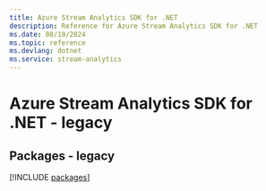 ```yaml
---
title: Azure Stream Analytics SDK for .NET
description: Reference for Azure Stream Analytics SDK for .NET
ms.date: 08/19/2024
ms.topic: reference
ms.devlang: dotnet
ms.service: stream-analytics
---
```

# Azure Stream Analytics SDK for .NET - legacy
## Packages - legacy
[!INCLUDE [packages](stream-analytics-index.md)]
